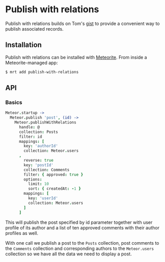 # Publish with relations

Publish with relations builds on Tom's [gist](https://gist.github.com/tmeasday/4042603) 
to provide a convenient way to publish associated records.

## Installation

Publish with relations can be installed with [Meteorite](https://github.com/oortcloud/meteorite/).
From inside a Meteorite-managed app:

``` sh
$ mrt add publish-with-relations
```

## API

### Basics

```coffeescript
Meteor.startup ->
  Meteor.publish 'post', (id) ->
    Meteor.publishWithRelations
      handle: @
      collection: Posts
      filter: id
      mappings: [
        key: 'authorId'
        collection: Meteor.users
      ,
        reverse: true
        key: 'postId'
        collection: Comments
        filter: { approved: true }
        options:
          limit: 10
          sort: { createdAt: -1 }
        mappings: [
          key: 'userId'
          collection: Meteor.users
        ]
      ]
```

This will publish the post specified by id parameter together
with user profile of its author and a list of ten approved comments
with their author profiles as well.

With one call we publish a post to the ```Posts``` collection, post
comments to the ```Comments``` collection and corresponding authors to
the ```Meteor.users``` collection so we have all the data we need to
display a post.

